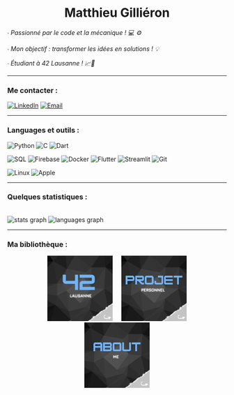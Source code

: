 <h1 align="center">Matthieu Gilliéron</h1>

<p><i>∙ Passionné par le code et la mécanique ! 💻 ⚙️</i></p>
<p><i>∙ Mon objectif : transformer les idées en solutions ! 💡</i></p>
<p><i>∙ Étudiant à 42 Lausanne ! 📈🚀</i></p>

---

### Me contacter :
[![LinkedIn](https://img.shields.io/badge/LinkedIn-%230077B5.svg?logo=linkedin&logoColor=white)](https://linkedin.com/in/matthieu-gillieron-developer)
[![Email](https://img.shields.io/badge/Email-D14836?logo=gmail&logoColor=white)](mailto:gillieron.matthieu@ik.me)


---

### Languages et outils :

![Python](https://img.shields.io/badge/-Python-000?&logo=Python)
![C](https://img.shields.io/badge/-C-000?&logo=C)
![Dart](https://img.shields.io/badge/-Dart-000?&logo=Dart)

![SQL](https://img.shields.io/badge/-SQL-000?&logo=MySQL)
![Firebase](https://img.shields.io/badge/-Firebase-000?&logo=Firebase)
![Docker](https://img.shields.io/badge/-Docker-000?&logo=Docker)
![Flutter](https://img.shields.io/badge/-Flutter-000?&logo=Flutter)
![Streamlit](https://img.shields.io/badge/-Streamlit-000?&logo=Streamlit)
![Git](https://img.shields.io/badge/-Git-000?&logo=Git&logoColor=F05032)

![Linux](https://img.shields.io/badge/-Linux-000?&logo=Linux)
![Apple](https://img.shields.io/badge/-Apple-000?&logo=Apple)

---

### Quelques statistiques :

<br clear="both">

<div align="left">
  <img src="https://github-readme-stats.vercel.app/api?username=MatthieuGillieron&hide_title=false&hide_rank=false&show_icons=true&include_all_commits=false&count_private=true&disable_animations=false&theme=github_dark&locale=fr&hide_border=true&order=1&custom_title=Statistiques%20Github%20Matthieu%20Gilli%C3%A9ron%20:" height="165" alt="stats graph"  />
  <img src="https://github-readme-stats.vercel.app/api/top-langs?username=MatthieuGillieron&locale=en&hide_title=false&layout=compact&card_width=320&langs_count=5&theme=github_dark&hide_border=true&order=2" height="165" alt="languages graph"  />
</div>

---

### Ma bibliothèque :

<div align="center" style="display: flex; justify-content: center; flex-wrap: wrap;">
  <div style="margin: 0 10px;">
    <a href="https://github.com/MatthieuGillieron/cursus" target="_blank">
      <img src="images/42.png" alt="Projets Cursus" style="width: 150px; height: auto; border: none;">
    </a>
  </div>
  <div style="margin: 0 10px;">
    <a href="https://github.com/MatthieuGillieron/projetPersonnel" target="_blank">
      <img src="images/projet.png" alt="Projets Perso" style="width: 150px; height: auto; border: none;">
    </a>
  </div>
  <div style="margin: 0 10px;">
    <a href="https://github.com/MatthieuGillieron/aboutMe" target="_blank">
      <img src="images/about.png" alt="About Me" style="width: 150px; height: auto; border: none;">
    </a>
  </div>
</div>


